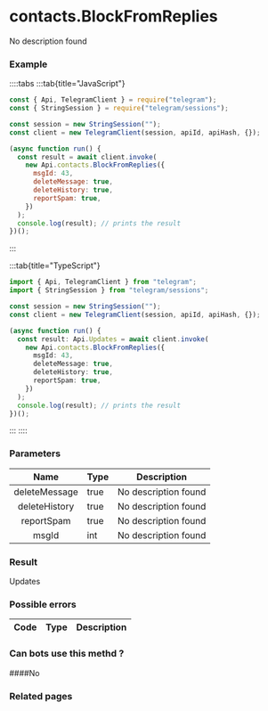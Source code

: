 # contacts.BlockFromReplies

No description found

### [](#example)Example

::::tabs
:::tab{title="JavaScript"}

```js
const { Api, TelegramClient } = require("telegram");
const { StringSession } = require("telegram/sessions");

const session = new StringSession("");
const client = new TelegramClient(session, apiId, apiHash, {});

(async function run() {
  const result = await client.invoke(
    new Api.contacts.BlockFromReplies({
      msgId: 43,
      deleteMessage: true,
      deleteHistory: true,
      reportSpam: true,
    })
  );
  console.log(result); // prints the result
})();
```

:::

:::tab{title="TypeScript"}

```ts
import { Api, TelegramClient } from "telegram";
import { StringSession } from "telegram/sessions";

const session = new StringSession("");
const client = new TelegramClient(session, apiId, apiHash, {});

(async function run() {
  const result: Api.Updates = await client.invoke(
    new Api.contacts.BlockFromReplies({
      msgId: 43,
      deleteMessage: true,
      deleteHistory: true,
      reportSpam: true,
    })
  );
  console.log(result); // prints the result
})();
```

:::
::::

### [](#parameters)Parameters

|     Name      | Type | Description          |
| :-----------: | ---- | -------------------- |
| deleteMessage | true | No description found |
| deleteHistory | true | No description found |
|  reportSpam   | true | No description found |
|     msgId     | int  | No description found |

### [](#result)Result

Updates

### [](#possible-errors)Possible errors

| Code | Type | Description |
| :--: | ---- | ----------- |

### [](#can-bots-use-this-method)Can bots use this methd ?

####No

### [](#related-pages)Related pages
